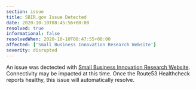 ```yaml
---
section: issue
title: SBIR.gov Issue Detected
date: 2020-10-10T08:45:56+00:00
resolved: true
informational: false
resolvedWhen: 2020-10-10T08:47:55+00:00
affected: ['Small Business Innovation Research Website']
severity: disrupted
---
```

An issue was dectected with [Small Business Innovation Research Website](https://www.sbir.gov).  Connectivity may be impacted at this time.  Once the Route53 Healthcheck reports healthy, this issue will automatically resolve.
